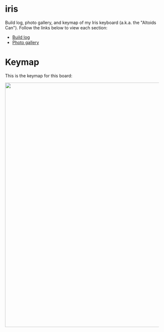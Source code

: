 # iris

Build log, photo gallery, and keymap of my Iris keyboard (a.k.a. the "Altoids Can"). Follow the links below to view each section:

- [Build log](https://github.com/jhelvy/iris/tree/master/build_log)
- [Photo gallery](https://github.com/jhelvy/iris/tree/master/photo_gallery)

# Keymap

This is the keymap for this board:

<img src="https://github.com/jhelvy/iris/raw/master/keymap/keebio_iris_rev2_jhelvy.png" width="800">
